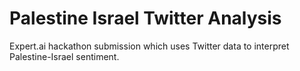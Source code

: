 # Palestine Israel Twitter Analysis
Expert.ai hackathon submission which uses Twitter data to interpret Palestine-Israel sentiment.
